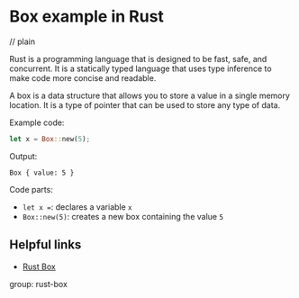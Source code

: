 # Box example in Rust
// plain

Rust is a programming language that is designed to be fast, safe, and concurrent. It is a statically typed language that uses type inference to make code more concise and readable.

A box is a data structure that allows you to store a value in a single memory location. It is a type of pointer that can be used to store any type of data.

Example code:
```rust
let x = Box::new(5);
```

Output:
```
Box { value: 5 }
```

Code parts:
- `let x =`: declares a variable `x`
- `Box::new(5)`: creates a new box containing the value `5`

## Helpful links
- [Rust Box](https://doc.rust-lang.org/std/boxed/struct.Box.html)

group: rust-box